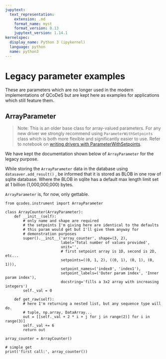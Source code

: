 ```yaml
---
jupytext:
  text_representation:
    extension: .md
    format_name: myst
    format_version: 0.13
    jupytext_version: 1.14.1
kernelspec:
  display_name: Python 3 (ipykernel)
  language: python
  name: python3
---
```


# Legacy parameter examples

These are parameters which are no longer used in the modern implementations of QCoDeS but are kept here as examples for applications which still feature them.

## ArrayParameter
> Note: This is an older base class for array-valued parameters. For any new driver we strongly recommend using `ParameterWithSetpoints` class which is both more flexible and significantly easier to use. Refer to notebook on [writing drivers with ParameterWithSetpoints](Simple-Example-of-ParameterWithSetpoints.ipynb). 

We have kept the documentation shown below of `ArrayParameter` for the legacy purpose.

While storing the `ArrayParameter` data in the database using `datasaver.add_result()` , be informed that it is stored as BLOB in one row of sqlite database. Where the BLOB in sqlite has a default max length limit set at 1 billion (1,000,000,000) bytes. 

`ArrayParameter` is, for now, only gettable.

```{code-cell} ipython3
from qcodes.instrument import ArrayParameter

class ArrayCounter(ArrayParameter):
    def __init__(self):
        # only name and shape are required
        # the setpoints I'm giving here are identical to the defaults
        # this param would get but I'll give them anyway for
        # demonstration purposes
        super().__init__('array_counter', shape=(3, 2),
                         label='Total number of values provided',
                         unit='',
                         # first setpoint array is 1D, second is 2D, etc...
                         setpoints=((0, 1, 2), ((0, 1), (0, 1), (0, 1))),
                         setpoint_names=('index0', 'index1'),
                         setpoint_labels=('Outer param index', 'Inner param index'),
                         docstring='fills a 3x2 array with increasing integers')
        self._val = 0
    
    def get_raw(self):
        # here I'm returning a nested list, but any sequence type will do.
        # tuple, np.array, DataArray...
        out = [[self._val + 2 * i + j for j in range(2)] for i in range(3)]
        self._val += 6
        return out

array_counter = ArrayCounter()

# simple get
print('first call:', array_counter())
```

```{code-cell} ipython3

```
